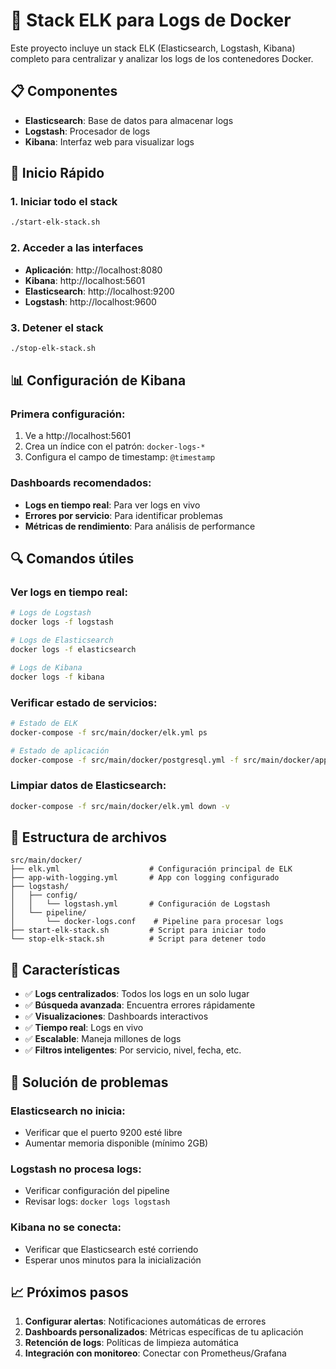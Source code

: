 # 🚀 Stack ELK para Logs de Docker

Este proyecto incluye un stack ELK (Elasticsearch, Logstash, Kibana) completo para centralizar y analizar los logs de los contenedores Docker.

## 📋 Componentes

- **Elasticsearch**: Base de datos para almacenar logs
- **Logstash**: Procesador de logs
- **Kibana**: Interfaz web para visualizar logs

## 🚀 Inicio Rápido

### 1. Iniciar todo el stack

```bash
./start-elk-stack.sh
```

### 2. Acceder a las interfaces

- **Aplicación**: http://localhost:8080
- **Kibana**: http://localhost:5601
- **Elasticsearch**: http://localhost:9200
- **Logstash**: http://localhost:9600

### 3. Detener el stack

```bash
./stop-elk-stack.sh
```

## 📊 Configuración de Kibana

### Primera configuración:

1. Ve a http://localhost:5601
2. Crea un índice con el patrón: `docker-logs-*`
3. Configura el campo de timestamp: `@timestamp`

### Dashboards recomendados:

- **Logs en tiempo real**: Para ver logs en vivo
- **Errores por servicio**: Para identificar problemas
- **Métricas de rendimiento**: Para análisis de performance

## 🔍 Comandos útiles

### Ver logs en tiempo real:

```bash
# Logs de Logstash
docker logs -f logstash

# Logs de Elasticsearch
docker logs -f elasticsearch

# Logs de Kibana
docker logs -f kibana
```

### Verificar estado de servicios:

```bash
# Estado de ELK
docker-compose -f src/main/docker/elk.yml ps

# Estado de aplicación
docker-compose -f src/main/docker/postgresql.yml -f src/main/docker/app-with-logging.yml ps
```

### Limpiar datos de Elasticsearch:

```bash
docker-compose -f src/main/docker/elk.yml down -v
```

## 📁 Estructura de archivos

```
src/main/docker/
├── elk.yml                    # Configuración principal de ELK
├── app-with-logging.yml       # App con logging configurado
├── logstash/
│   ├── config/
│   │   └── logstash.yml       # Configuración de Logstash
│   └── pipeline/
│       └── docker-logs.conf    # Pipeline para procesar logs
├── start-elk-stack.sh         # Script para iniciar todo
└── stop-elk-stack.sh          # Script para detener todo
```

## 🎯 Características

- ✅ **Logs centralizados**: Todos los logs en un solo lugar
- ✅ **Búsqueda avanzada**: Encuentra errores rápidamente
- ✅ **Visualizaciones**: Dashboards interactivos
- ✅ **Tiempo real**: Logs en vivo
- ✅ **Escalable**: Maneja millones de logs
- ✅ **Filtros inteligentes**: Por servicio, nivel, fecha, etc.

## 🚨 Solución de problemas

### Elasticsearch no inicia:

- Verificar que el puerto 9200 esté libre
- Aumentar memoria disponible (mínimo 2GB)

### Logstash no procesa logs:

- Verificar configuración del pipeline
- Revisar logs: `docker logs logstash`

### Kibana no se conecta:

- Verificar que Elasticsearch esté corriendo
- Esperar unos minutos para la inicialización

## 📈 Próximos pasos

1. **Configurar alertas**: Notificaciones automáticas de errores
2. **Dashboards personalizados**: Métricas específicas de tu aplicación
3. **Retención de logs**: Políticas de limpieza automática
4. **Integración con monitoreo**: Conectar con Prometheus/Grafana
